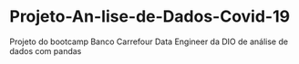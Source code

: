 # Projeto-An-lise-de-Dados-Covid-19
Projeto do bootcamp Banco Carrefour Data Engineer da DIO de análise de dados com pandas

